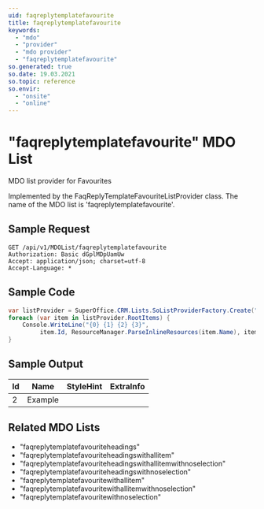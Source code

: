 ```yaml
---
uid: faqreplytemplatefavourite
title: faqreplytemplatefavourite
keywords:
  - "mdo"
  - "provider"
  - "mdo provider"
  - "faqreplytemplatefavourite"
so.generated: true
so.date: 19.03.2021
so.topic: reference
so.envir:
  - "onsite"
  - "online"
---
```


# "faqreplytemplatefavourite" MDO List
MDO list provider for Favourites



Implemented by the <see cref="T:SuperOffice.CRM.Lists.FaqReplyTemplateFavouriteListProvider">FaqReplyTemplateFavouriteListProvider</see> class.
The name of the MDO list is 'faqreplytemplatefavourite'.




## Sample Request

```http!
GET /api/v1/MDOList/faqreplytemplatefavourite
Authorization: Basic dGplMDpUamUw
Accept: application/json; charset=utf-8
Accept-Language: *

```

## Sample Code
```cs
var listProvider = SuperOffice.CRM.Lists.SoListProviderFactory.Create("faqreplytemplatefavourite", forceFlatList: true);
foreach (var item in listProvider.RootItems) {
    Console.WriteLine("{0} {1} {2} {3}", 
         item.Id, ResourceManager.ParseInlineResources(item.Name), item.StyleHint, item.ExtraInfo);
}
```

## Sample Output

|Id   | Name  |StyleHint|ExtraInfo |
| --- | ----- | ------- | -------- |
| 2 | Example | | |


## Related MDO Lists

* "faqreplytemplatefavouriteheadings"
* "faqreplytemplatefavouriteheadingswithallitem"
* "faqreplytemplatefavouriteheadingswithallitemwithnoselection"
* "faqreplytemplatefavouriteheadingswithnoselection"
* "faqreplytemplatefavouritewithallitem"
* "faqreplytemplatefavouritewithallitemwithnoselection"
* "faqreplytemplatefavouritewithnoselection"
